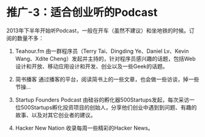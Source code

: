 # 推广-3：适合创业听的Podcast

2013年下半年开始听Podcast，一般在开车（虽然不建议）和坐地铁的时候。订阅的数量不多：

1. Teahour.fm
由一群程序员（Terry Tai、Dingding Ye、Daniel Lv、Kevin Wang、Xdite Cheng）发起并主持的，针对程序员感兴趣的话题，包括Web设计和开放、移动应用设计和开发、创业以及一些Geek的话题。

2. 简书播客
通过播客的平台，阅读简书上的一些文章，也会做一些访谈，掉一些节操...

3. Startup Founders Podcast
由硅谷的孵化器500Startups发起，每次采访一位500Startups孵化投资项目的创始人，分享他们创业中遇到到问题、有趣的故事、以及对其它创业者的建议。

4. Hacker New Nation
收录每周一些精彩的Hacker News。
